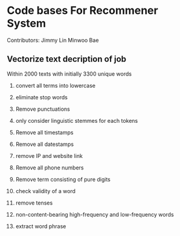 Code bases For Recommener System
========================

Contributors: 
    Jimmy Lin 
    Minwoo Bae
	
Vectorize text decription of job
----------
Within 2000 texts with initially 3300 unique words

1. convert all terms into lowercase
2. eliminate stop words
3. Remove punctuations
4. only consider linguistic stemmes for each tokens
5. Remove all timestamps 
6. Remove all datestamps
8. remove IP and website link
9. Remove all phone numbers
10. Remove term consisting of pure digits
11. check validity of a word
12. remove tenses

3. non-content-bearing high-frequency and low-frequency words 
4. extract word phrase
